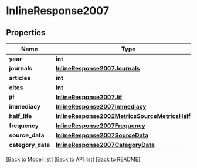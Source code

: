# InlineResponse2007


## Properties
Name | Type | Description | Notes
------------ | ------------- | ------------- | -------------
**year** | **int** |  | 
**journals** | [**InlineResponse2007Journals**](InlineResponse2007Journals.md) |  | [optional] 
**articles** | **int** |  | [optional] 
**cites** | **int** |  | [optional] 
**jif** | [**InlineResponse2007Jif**](InlineResponse2007Jif.md) |  | [optional] 
**immediacy** | [**InlineResponse2007Immediacy**](InlineResponse2007Immediacy.md) |  | [optional] 
**half_life** | [**InlineResponse2002MetricsSourceMetricsHalfLife**](InlineResponse2002MetricsSourceMetricsHalfLife.md) |  | [optional] 
**frequency** | [**InlineResponse2007Frequency**](InlineResponse2007Frequency.md) |  | [optional] 
**source_data** | [**InlineResponse2007SourceData**](InlineResponse2007SourceData.md) |  | [optional] 
**category_data** | [**InlineResponse2007CategoryData**](InlineResponse2007CategoryData.md) |  | [optional] 

[[Back to Model list]](../README.md#documentation-for-models) [[Back to API list]](../README.md#documentation-for-api-endpoints) [[Back to README]](../README.md)


